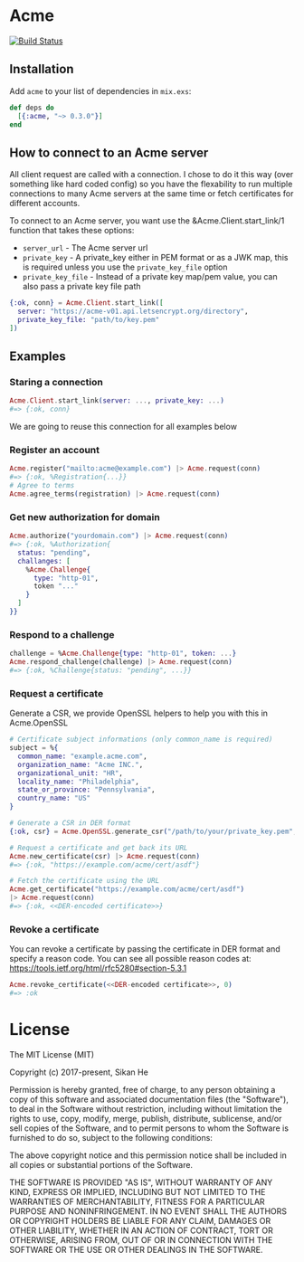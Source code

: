 # Acme
[![Build Status](https://semaphoreci.com/api/v1/sikanhe/acme/branches/master/badge.svg)](https://semaphoreci.com/sikanhe/acme)
## Installation

Add `acme` to your list of dependencies in `mix.exs`:

```elixir
def deps do
  [{:acme, "~> 0.3.0"}]
end
```

## How to connect to an Acme server

All client request are called with a connection. I chose to do it this
way (over something like hard coded config) so you have the flexability
to run multiple connections to many Acme servers at the same time or fetch
certificates for different accounts.

To connect to an Acme server, you want use the &Acme.Client.start_link/1 function
that takes these options:

  * `server_url` - The Acme server url
  * `private_key` - A private_key either in PEM format or as a JWK map, this is
  required unless you use the `private_key_file` option
  * `private_key_file` - Instead of a private key map/pem value, you can also pass
  a private key file path

```elixir
{:ok, conn} = Acme.Client.start_link([
  server: "https://acme-v01.api.letsencrypt.org/directory",
  private_key_file: "path/to/key.pem"
])
```

## Examples

### Staring a connection
```elixir
Acme.Client.start_link(server: ..., private_key: ...)
#=> {:ok, conn}
```

We are going to reuse this connection for all examples below

### Register an account
```elixir
Acme.register("mailto:acme@example.com") |> Acme.request(conn)
#=> {:ok, %Registration{...}}
# Agree to terms
Acme.agree_terms(registration) |> Acme.request(conn)
```

### Get new authorization for domain
```elixir
Acme.authorize("yourdomain.com") |> Acme.request(conn)
#=> {:ok, %Authorization{
  status: "pending",
  challanges: [
    %Acme.Challenge{
      type: "http-01",
      token "..."
    }
  ]
}}
```

### Respond to a challenge
```elixir
challenge = %Acme.Challenge{type: "http-01", token: ...}
Acme.respond_challenge(challenge) |> Acme.request(conn)
#=> {:ok, %Challenge{status: "pending", ...}}
```

### Request a certificate
Generate a CSR, we provide OpenSSL helpers to help you with this
in Acme.OpenSSL

```elixir
# Certificate subject informations (only common_name is required)
subject = %{
  common_name: "example.acme.com",
  organization_name: "Acme INC.",
  organizational_unit: "HR",
  locality_name: "Philadelphia",
  state_or_province: "Pennsylvania",
  country_name: "US"
}

# Generate a CSR in DER format
{:ok, csr} = Acme.OpenSSL.generate_csr("/path/to/your/private_key.pem", subject)

# Request a certificate and get back its URL
Acme.new_certificate(csr) |> Acme.request(conn)
#=> {:ok, "https://example.com/acme/cert/asdf"}

# Fetch the certificate using the URL
Acme.get_certificate("https://example.com/acme/cert/asdf")
|> Acme.request(conn)
#=> {:ok, <<DER-encoded certificate>>}
```

### Revoke a certificate
You can revoke a certificate by passing the certificate in DER format
and specify a reason code.
You can see all possible reason codes at:
https://tools.ietf.org/html/rfc5280#section-5.3.1

```elixir
Acme.revoke_certificate(<<DER-encoded certificate>>, 0)
#=> :ok
```

# License
The MIT License (MIT)

Copyright (c) 2017-present, Sikan He

Permission is hereby granted, free of charge, to any person obtaining a copy of this software and associated documentation files (the "Software"), to deal in the Software without restriction, including without limitation the rights to use, copy, modify, merge, publish, distribute, sublicense, and/or sell copies of the Software, and to permit persons to whom the Software is furnished to do so, subject to the following conditions:

The above copyright notice and this permission notice shall be included in all copies or substantial portions of the Software.

THE SOFTWARE IS PROVIDED "AS IS", WITHOUT WARRANTY OF ANY KIND, EXPRESS OR IMPLIED, INCLUDING BUT NOT LIMITED TO THE WARRANTIES OF MERCHANTABILITY, FITNESS FOR A PARTICULAR PURPOSE AND NONINFRINGEMENT. IN NO EVENT SHALL THE AUTHORS OR COPYRIGHT HOLDERS BE LIABLE FOR ANY CLAIM, DAMAGES OR OTHER LIABILITY, WHETHER IN AN ACTION OF CONTRACT, TORT OR OTHERWISE, ARISING FROM, OUT OF OR IN CONNECTION WITH THE SOFTWARE OR THE USE OR OTHER DEALINGS IN THE SOFTWARE.